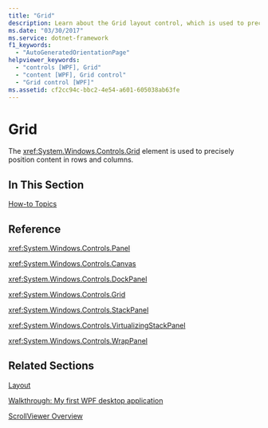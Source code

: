 ```yaml
---
title: "Grid"
description: Learn about the Grid layout control, which is used to precisely position content in rows and columns via a curated list of helpful links.
ms.date: "03/30/2017"
ms.service: dotnet-framework
f1_keywords: 
  - "AutoGeneratedOrientationPage"
helpviewer_keywords: 
  - "controls [WPF], Grid"
  - "content [WPF], Grid control"
  - "Grid control [WPF]"
ms.assetid: cf2cc94c-bbc2-4e54-a601-605038ab63fe
---
```

# Grid

The <xref:System.Windows.Controls.Grid> element is used to precisely position content in rows and columns.  
  
## In This Section  

[How-to Topics](grid-how-to-topics.md)  
  
## Reference  

<xref:System.Windows.Controls.Panel>  
  
<xref:System.Windows.Controls.Canvas>  
  
<xref:System.Windows.Controls.DockPanel>  
  
<xref:System.Windows.Controls.Grid>  
  
<xref:System.Windows.Controls.StackPanel>  
  
<xref:System.Windows.Controls.VirtualizingStackPanel>  
  
<xref:System.Windows.Controls.WrapPanel>  
  
## Related Sections  

[Layout](../advanced/layout.md)  
  
[Walkthrough: My first WPF desktop application](../get-started/walkthrough-my-first-wpf-desktop-application.md)  
  
[ScrollViewer Overview](scrollviewer-overview.md)
